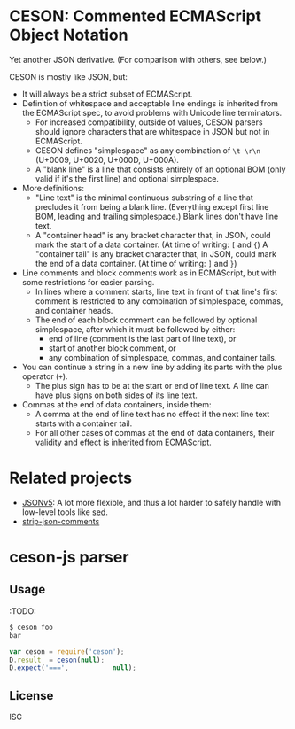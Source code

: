 ﻿
CESON: Commented ECMAScript Object Notation
===========================================
Yet another JSON derivative.
(For comparison with others, see below.)

CESON is mostly like JSON, but:

  * It will always be a strict subset of ECMAScript.
  * Definition of whitespace and acceptable line endings is inherited from
    the ECMAScript spec, to avoid problems with Unicode line terminators.
    * For increased compatibility, outside of values, CESON parsers should
      ignore characters that are whitespace in JSON but not in ECMAScript.
    * CESON defines "simplespace" as any combination of `\t \r\n`
      (U+0009, U+0020, U+000D, U+000A).
    * A "blank line" is a line that consists entirely of an optional BOM
      (only valid if it's the first line) and optional simplespace.
  * More definitions:
    * "Line text" is the minimal continuous substring of a line that precludes
      it from being a blank line. (Everything except first line BOM, leading
      and trailing simplespace.) Blank lines don't have line text.
    * A "container head" is any bracket character that, in JSON, could mark
      the start of a data container. (At time of writing: `[` and `{`)
      A "container tail" is any bracket character that, in JSON, could mark
      the end of a data container. (At time of writing: `]` and `}`)
  * Line comments and block comments work as in ECMAScript, but with some
    restrictions for easier parsing.
    * In lines where a comment starts, line text in front of that line's
      first comment is restricted to any combination of simplespace, commas,
      and container heads.
    * The end of each block comment can be followed by optional simplespace,
      after which it must be followed by either:
      * end of line (comment is the last part of line text), or
      * start of another block comment, or
      * any combination of simplespace, commas, and container tails.
  * You can continue a string in a new line by adding its parts with the plus
    operator (`+`).
    * The plus sign has to be at the start or end of line text.
      A line can have plus signs on both sides of its line text.
  * Commas at the end of data containers, inside them:
    * A comma at the end of line text has no effect if the next line text
      starts with a container tail.
    * For all other cases of commas at the end of data containers, their
      validity and effect is inherited from ECMAScript.



Related projects
================

  * [JSONv5](http://json5.org/): A lot more flexible, and thus a lot harder
    to safely handle with low-level tools like [sed](http://sed.sf.net/).
  * [strip-json-comments](https://github.com/sindresorhus/strip-json-comments)


ceson-js parser
===============

Usage
-----
:TODO:

```bash
$ ceson foo
bar
```

```javascript
var ceson = require('ceson');
D.result  = ceson(null);
D.expect('===',           null);
```


License
-------
ISC
